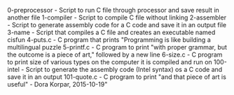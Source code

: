 0-preprocessor - Script to run C file through processor and save result in another file
1-compiler - Script to compile C file without linking
2-assembler - Script to generate assembly code for a C code and save it in an output file
3-name - Script that compiles a C file and creates an executable named cisfun
4-puts.c - C program that prints "Programming is like building a multilingual puzzle
5-printf.c - C program to print "with proper grammar, but the outcome is a piece of art," followed by a new line
6-size.c - C program to print size of various types on the computer it is compiled and run on
100-intel - Script to generate the assembly code (Intel syntax) os a C code and save it in an output
101-quote.c - C program to print "and that piece of art is useful" - Dora
Korpar, 2015-10-19"
